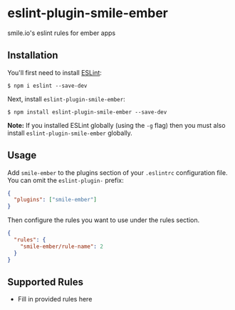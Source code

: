 # eslint-plugin-smile-ember

smile.io&#39;s eslint rules for ember apps

## Installation

You'll first need to install [ESLint](http://eslint.org):

```
$ npm i eslint --save-dev
```

Next, install `eslint-plugin-smile-ember`:

```
$ npm install eslint-plugin-smile-ember --save-dev
```

**Note:** If you installed ESLint globally (using the `-g` flag) then you must also install `eslint-plugin-smile-ember` globally.

## Usage

Add `smile-ember` to the plugins section of your `.eslintrc` configuration file. You can omit the `eslint-plugin-` prefix:

```json
{
  "plugins": ["smile-ember"]
}
```

Then configure the rules you want to use under the rules section.

```json
{
  "rules": {
    "smile-ember/rule-name": 2
  }
}
```

## Supported Rules

- Fill in provided rules here
